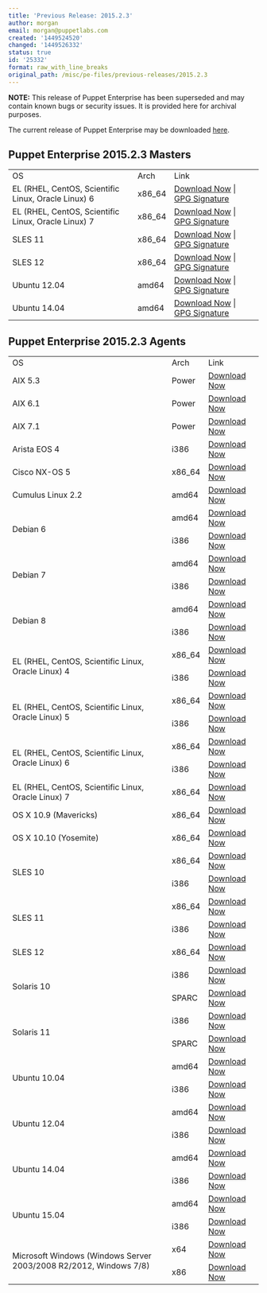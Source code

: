 ```yaml
---
title: 'Previous Release: 2015.2.3'
author: morgan
email: morgan@puppetlabs.com
created: '1449524520'
changed: '1449526332'
status: true
id: '25332'
format: raw_with_line_breaks
original_path: /misc/pe-files/previous-releases/2015.2.3
---
```

<p><b>NOTE:</b> This release of Puppet Enterprise has been superseded and may contain known bugs or security issues. It is provided here for archival purposes.
</p><p>The current release of Puppet Enterprise may be downloaded <a href="/misc/pe-files/">here</a>.

</p><h2 id="pe_201522">Puppet Enterprise 2015.2.3 Masters</h2>
<table>
<tbody>
<tr>
<td>OS</td>
<td>Arch</td>
<td>Link</td>
</tr>


<tr>
<td>EL (RHEL, CentOS, Scientific Linux, Oracle Linux) 6</td>
<td>x86_64</td>
<td><a href="https://pm.puppetlabs.com/puppet-enterprise/2015.2.3/puppet-enterprise-2015.2.3-el-6-x86_64.tar.gz">Download Now</a> | <a href="https://pm.puppetlabs.com/puppet-enterprise/2015.2.3/puppet-enterprise-2015.2.3-el-6-x86_64.tar.gz.asc">GPG Signature</a></td>
</tr>

<tr>
<td>EL (RHEL, CentOS, Scientific Linux, Oracle Linux) 7</td>
<td>x86_64</td>
<td><a href="https://pm.puppetlabs.com/puppet-enterprise/2015.2.3/puppet-enterprise-2015.2.3-el-7-x86_64.tar.gz">Download Now</a> | <a href="https://pm.puppetlabs.com/puppet-enterprise/2015.2.3/puppet-enterprise-2015.2.3-el-7-x86_64.tar.gz.asc">GPG Signature</a></td>
</tr>

<tr>
<td>SLES 11</td>
<td>x86_64</td>
<td><a href="https://pm.puppetlabs.com/puppet-enterprise/2015.2.3/puppet-enterprise-2015.2.3-sles-11-x86_64.tar.gz">Download Now</a> | <a href="https://pm.puppetlabs.com/puppet-enterprise/2015.2.3/puppet-enterprise-2015.2.3-sles-11-x86_64.tar.gz.asc">GPG Signature</a></td>
</tr>

<tr>
<td>SLES 12</td>
<td>x86_64</td>
<td><a href="https://pm.puppetlabs.com/puppet-enterprise/2015.2.3/puppet-enterprise-2015.2.3-sles-12-x86_64.tar.gz">Download Now</a> | <a href="https://pm.puppetlabs.com/puppet-enterprise/2015.2.3/puppet-enterprise-2015.2.3-sles-12-x86_64.tar.gz.asc">GPG Signature</a></td>
</tr>

<tr>
<td>Ubuntu 12.04</td>
<td>amd64</td>
<td><a href="https://pm.puppetlabs.com/puppet-enterprise/2015.2.3/puppet-enterprise-2015.2.3-ubuntu-12.04-amd64.tar.gz">Download Now</a> | <a href="https://pm.puppetlabs.com/puppet-enterprise/2015.2.3/puppet-enterprise-2015.2.3-ubuntu-12.04-amd64.tar.gz.asc">GPG Signature</a></td>
</tr>

<tr>
<td>Ubuntu 14.04</td>
<td>amd64</td>
<td><a href="https://pm.puppetlabs.com/puppet-enterprise/2015.2.3/puppet-enterprise-2015.2.3-ubuntu-14.04-amd64.tar.gz">Download Now</a> | <a href="https://pm.puppetlabs.com/puppet-enterprise/2015.2.3/puppet-enterprise-2015.2.3-ubuntu-14.04-amd64.tar.gz.asc">GPG Signature</a></td>
</tr>
</tbody>
</table>

<h2 id="pe_a_201521">Puppet Enterprise 2015.2.3 Agents</h2>
<table>
<tbody>
<tr>
<td>OS</td>
<td>Arch</td>
<td>Link</td>
</tr>

<tr> 
<td>AIX 5.3</td>
<td>Power</td>
<td><a href="http://pm.puppetlabs.com/puppet-agent/2015.2.3/1.2.7/repos/aix/5.3/PC1/ppc/puppet-agent-1.2.7-1.aix5.3.ppc.rpm">Download Now</a></td>
</tr>

<tr>
<td>AIX 6.1</td>
<td>Power</td>
<td><a href="http://pm.puppetlabs.com/puppet-agent/2015.2.3/1.2.7/repos/aix/6.1/PC1/ppc/puppet-agent-1.2.7-1.aix6.1.ppc.rpm">Download Now</a></td>
</tr>

<tr>
<td>AIX 7.1</td>
<td>Power</td>
<td><a href="http://pm.puppetlabs.com/puppet-agent/2015.2.3/1.2.7/repos/aix/7.1/PC1/ppc/puppet-agent-1.2.7-1.aix7.1.ppc.rpm">Download Now</a></td>
</tr>

<tr>
<td>Arista EOS 4</td>
<td>i386</td>
<td><a href="http://pm.puppetlabs.com/puppet-agent/2015.2.3/1.2.7/repos/eos/4/PC1/i386/puppet-agent-1.2.7-1.eos4.i386.swix">Download Now</a></td>
</tr>

<tr>
<td>Cisco NX-OS 5</td>
<td>x86_64</td>
<td><a href="http://pm.puppetlabs.com/puppet-agent/2015.2.3/1.2.7/repos/cisco-wrlinux/5/PC1/x86_64/puppet-agent-1.2.7-1.cisco_wrlinux5.x86_64.rpm">Download Now</a></td>
</tr>

<tr>
<td>Cumulus Linux 2.2</td>
<td>amd64</td>
<td><a href="http://pm.puppetlabs.com/puppet-agent/2015.2.3/1.2.7/repos/deb/cumulus/PC1/puppet-agent_1.2.7-1cumulus_amd64.deb">Download Now</a></td>
</tr>


<tr>
<td rowspan="2">Debian 6</td>
<td>amd64</td>
<td><a href="http://pm.puppetlabs.com/puppet-agent/2015.2.3/1.2.7/repos/deb/squeeze/PC1/puppet-agent_1.2.7-1squeeze_amd64.deb">Download Now</a></td>
</tr>
<tr>
<td>i386</td>
<td><a href="http://pm.puppetlabs.com/puppet-agent/2015.2.3/1.2.7/repos/deb/squeeze/PC1/puppet-agent_1.2.7-1squeeze_i386.deb">Download Now</a></td>
</tr>

<tr>
<td rowspan="2">Debian 7</td>
<td>amd64</td>
<td><a href="http://pm.puppetlabs.com/puppet-agent/2015.2.3/1.2.7/repos/deb/wheezy/PC1/puppet-agent_1.2.7-1wheezy_amd64.deb">Download Now</a></td>
</tr>
<tr>
<td>i386</td>
<td><a href="http://pm.puppetlabs.com/puppet-agent/2015.2.3/1.2.7/repos/deb/wheezy/PC1/puppet-agent_1.2.7-1wheezy_i386.deb">Download Now</a></td>
</tr>

<tr>
<td rowspan="2">Debian 8</td>
<td>amd64</td>
<td><a href="http://pm.puppetlabs.com/puppet-agent/2015.2.3/1.2.7/repos/deb/jessie/PC1/puppet-agent_1.2.7-1jessie_amd64.deb">Download Now</a></td>
</tr>
<tr>
<td>i386</td>
<td><a href="http://pm.puppetlabs.com/puppet-agent/2015.2.3/1.2.7/repos/deb/jessie/PC1/puppet-agent_1.2.7-1jessie_i386.deb">Download Now</a></td>
</tr>

<tr>
<td rowspan="2">EL (RHEL, CentOS, Scientific Linux, Oracle Linux) 4</td>
<td>x86_64</td>
<td><a href="http://pm.puppetlabs.com/puppet-agent/2015.2.3/1.2.7/repos/el/4/PC1/x86_64/puppet-agent-1.2.7-1.el4.x86_64.rpm">Download Now</a></td>
</tr>
<tr>
<td>i386</td>
<td><a href="http://pm.puppetlabs.com/puppet-agent/2015.2.3/1.2.7/repos/el/4/PC1/i386/puppet-agent-1.2.7-1.el4.i386.rpm">Download Now</a></td>
</tr>

<tr>
<td rowspan="2">EL (RHEL, CentOS, Scientific Linux, Oracle Linux) 5</td>
<td>x86_64</td>
<td><a href="http://pm.puppetlabs.com/puppet-agent/2015.2.3/1.2.7/repos/el/5/PC1/x86_64/puppet-agent-1.2.7-1.el5.x86_64.rpm">Download Now</a></td>
</tr>
<tr>
<td>i386</td>
<td><a href="http://pm.puppetlabs.com/puppet-agent/2015.2.3/1.2.7/repos/el/5/PC1/i386/puppet-agent-1.2.7-1.el5.i386.rpm">Download Now</a></td>
</tr>

<tr>
<td rowspan="2">EL (RHEL, CentOS, Scientific Linux, Oracle Linux) 6</td>
<td>x86_64</td>
<td><a href="http://pm.puppetlabs.com/puppet-agent/2015.2.3/1.2.7/repos/el/6/PC1/x86_64/puppet-agent-1.2.7-1.el6.x86_64.rpm">Download Now</a></td>
</tr>
<tr>
<td>i386</td>
<td><a href="http://pm.puppetlabs.com/puppet-agent/2015.2.3/1.2.7/repos/el/6/PC1/i386/puppet-agent-1.2.7-1.el6.i386.rpm">Download Now</a></td>
</tr>

<tr>
<td>EL (RHEL, CentOS, Scientific Linux, Oracle Linux) 7</td>
<td>x86_64</td>
<td><a href="http://pm.puppetlabs.com/puppet-agent/2015.2.3/1.2.7/repos/el/7/PC1/x86_64/puppet-agent-1.2.7-1.el7.x86_64.rpm">Download Now</a></td>
</tr>

<tr>
<td>OS X 10.9 (Mavericks)</td>
<td>x86_64</td>
<td><a href="http://pm.puppetlabs.com/puppet-agent/2015.2.3/1.2.7/repos/apple/10.9/PC1/x86_64/puppet-agent-1.2.7-1.osx10.9.dmg">Download Now</a></td>
</tr>

<tr>
<td>OS X 10.10 (Yosemite)</td>
<td>x86_64</td>
<td><a href="http://pm.puppetlabs.com/puppet-agent/2015.2.3/1.2.7/repos/apple/10.10/PC1/x86_64/puppet-agent-1.2.7-1.osx10.10.dmg">Download Now</a></td>
</tr>

<tr>
<td rowspan="2">SLES 10</td>
<td>x86_64</td>
<td><a href="http://pm.puppetlabs.com/puppet-agent/2015.2.3/1.2.7/repos/sles/10/PC1/x86_64/puppet-agent-1.2.7-1.sles10.x86_64.rpm">Download Now</a></td>
</tr>
<tr>
<td>i386</td>
<td><a href="http://pm.puppetlabs.com/puppet-agent/2015.2.3/1.2.7/repos/sles/10/PC1/i386/puppet-agent-1.2.7-1.sles10.i386.rpm">Download Now</a></td>
</tr>

<tr>
<td rowspan="2">SLES 11</td>
<td>x86_64</td>
<td><a href="http://pm.puppetlabs.com/puppet-agent/2015.2.3/1.2.7/repos/sles/11/PC1/x86_64/puppet-agent-1.2.7-1.sles11.x86_64.rpm">Download Now</a></td>
</tr>
<tr>
<td>i386</td>
<td><a href="http://pm.puppetlabs.com/puppet-agent/2015.2.3/1.2.7/repos/sles/11/PC1/i386/puppet-agent-1.2.7-1.sles11.i386.rpm">Download Now</a></td>
</tr>

<tr>
<td>SLES 12</td>
<td>x86_64</td>
<td><a href="http://pm.puppetlabs.com/puppet-agent/2015.2.3/1.2.7/repos/sles/12/PC1/x86_64/puppet-agent-1.2.7-1.sles12.x86_64.rpm">Download Now</a></td>
</tr>

<tr>
<td rowspan="2">Solaris 10</td>
<td>i386</td>
<td><a href="http://pm.puppetlabs.com/puppet-agent/2015.2.3/1.2.7/repos/solaris/10/PC1/puppet-agent-1.2.7-1.i386.pkg.gz">Download Now</a></td>
</tr>
<tr>
<td>SPARC</td>
<td><a href="http://pm.puppetlabs.com/puppet-agent/2015.2.3/1.2.7/repos/solaris/10/PC1/puppet-agent-1.2.7-1.sparc.pkg.gz">Download Now</a></td>
</tr>

<tr>
<td rowspan="2">Solaris 11</td>
<td>i386</td>
<td><a href="http://pm.puppetlabs.com/puppet-agent/2015.2.3/1.2.7/repos/solaris/11/PC1/puppet-agent@1.2.7,5.11-1.i386.p5p">Download Now</a></td>
</tr>
<tr>
<td>SPARC</td>
<td><a href="http://pm.puppetlabs.com/puppet-agent/2015.2.3/1.2.7/repos/solaris/11/PC1/puppet-agent@1.2.7,5.11-1.sparc.p5p">Download Now</a></td>
</tr>

<tr>
<td rowspan="2">Ubuntu 10.04</td>
<td>amd64</td>
<td><a href="http://pm.puppetlabs.com/puppet-agent/2015.2.3/1.2.7/repos/deb/lucid/PC1/puppet-agent_1.2.7-1lucid_amd64.deb">Download Now</a></td>
</tr>
<tr>
<td>i386</td>
<td><a href="http://pm.puppetlabs.com/puppet-agent/2015.2.3/1.2.7/repos/deb/lucid/PC1/puppet-agent_1.2.7-1lucid_i386.deb">Download Now</a></td>
</tr>

<tr>
<td rowspan="2">Ubuntu 12.04</td>
<td>amd64</td>
<td><a href="http://pm.puppetlabs.com/puppet-agent/2015.2.3/1.2.7/repos/deb/precise/PC1/puppet-agent_1.2.7-1precise_amd64.deb">Download Now</a></td>
</tr>
<tr>
<td>i386</td>
<td><a href="http://pm.puppetlabs.com/puppet-agent/2015.2.3/1.2.7/repos/deb/precise/PC1/puppet-agent_1.2.7-1precise_i386.deb">Download Now</a></td>
</tr>

<tr>
<td rowspan="2">Ubuntu 14.04</td>
<td>amd64</td>
<td><a href="http://pm.puppetlabs.com/puppet-agent/2015.2.3/1.2.7/repos/deb/trusty/PC1/puppet-agent_1.2.7-1trusty_amd64.deb">Download Now</a></td>
</tr>
<tr>
<td>i386</td>
<td><a href="http://pm.puppetlabs.com/puppet-agent/2015.2.3/1.2.7/repos/deb/trusty/PC1/puppet-agent_1.2.7-1trusty_i386.deb">Download Now</a></td>
</tr>

<tr>
<td rowspan="2">Ubuntu 15.04</td>
<td>amd64</td>
<td><a href="http://pm.puppetlabs.com/puppet-agent/2015.2.3/1.2.7/repos/deb/vivid/PC1/puppet-agent_1.2.7-1vivid_amd64.deb">Download Now</a></td>
</tr>
<tr>
<td>i386</td>
<td><a href="http://pm.puppetlabs.com/puppet-agent/2015.2.3/1.2.7/repos/deb/vivid/PC1/puppet-agent_1.2.7-1vivid_i386.deb">Download Now</a></td>
</tr>

<tr>
<td rowspan="2">Microsoft Windows (Windows Server 2003/2008 R2/2012, Windows 7/8)</td>
<td>x64</td>
<td><a href="http://pm.puppetlabs.com/puppet-agent/2015.2.3/1.2.7/repos/windows/puppet-agent-1.2.7-x64.msi">Download Now</a></td>
</tr>
<tr>
<td>x86</td>
<td><a href="http://pm.puppetlabs.com/puppet-agent/2015.2.3/1.2.7/repos/windows/puppet-agent-1.2.7-x86.msi">Download Now</a></td>
</tr>

</tbody>
</table>
